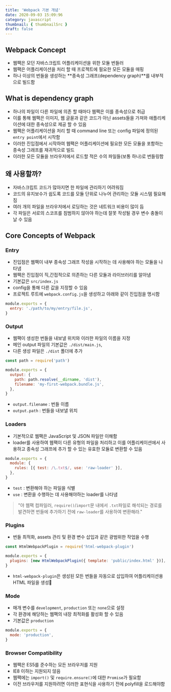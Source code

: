 ```yaml
---
title: 'Webpack 기본 개념'
date: 2020-09-03 15:09:96
category: javascript
thumbnail: { thumbnailSrc }
draft: false
---
```


## Webpack Concept

- 웹팩은 모던 자바스크립트 어플리케이션을 위한 모듈 번들러
- 웹팩은 어플리케이션을 처리 할 때 프로젝트에 필요한 모든 모듈을 매핑
- 하나 이상의 번들을 생성하는 **종속성 그래프(dependency graph)**를 내부적으로 빌드함

## What is dependency graph

- 하나의 파일이 다른 파일에 의존 할 때마다 웹팩은 이를 종속성으로 취급
- 이를 통해 웹팩은 이미지, 웹 글꼴과 같은 코드가 아닌 assets들을 가져와 애플리케이션에 대한 종속성으로 제공 할 수 있음
- 웹팩은 어플리케이션을 처리 할 때 command line 또는 config 파일에 정의된 `entry point`에서 시작함
- 이러한 진입점에서 시작하여 웹팩은 어플리케이션에 필요한 모든 모듈을 포함하는 종속성 그래프를 재귀적으로 빌드
- 이러한 모든 모듈을 브라우저에서 로드할 적은 수의 파일들(보통 하나)로 번들링함

## 왜 사용할까?

- 자바스크립트 코드가 많아지면 한 파일에 관리하기 어려워짐
- 코드의 유지보수가 쉽도록 코드를 모듈 단위로 나누어 관리하는 모듈 시스템 필요해짐
- 여러 개의 파일을 브라우저에서 로딩하는 것은 네트워크 비용이 많이 듬
- 각 파일은 서로의 스코프를 침범하지 않아야 하는데 잘못 작성될 경우 변수 충돌이 날 수 있음

## Core Concepts of Webpack

### Entry

- 진입점은 웹팩이 내부 종속성 그래프 작성을 시작하는 데 사용해야 하는 모듈을 나타냄
- 웹팩은 진입점이 직,간접적으로 의존하는 다른 모듈과 라이브러리를 알아냄
- 기본값은 `src/index.js`
- config을 통해 다른 값을 지정할 수 있음
- 프로젝트 루트에 `webpack.config.js`을 생성하고 아래와 같이 진입점을 명시함

```javascript
module.exports = {
  entry: './path/to/my/entry/file.js',
}
```

### Output

- 웹팩이 생성한 번들을 내보낼 위치와 이러한 파일의 이름을 지정
- 메인 output 파일의 기본값은 `./dist/main.js`,
- 다른 생성 파일은 `./dist` 폴더에 추가

```javascript
const path = require('path')

module.exports = {
  output: {
    path: path.resolve(__dirname, 'dist'),
    filename: 'my-first-webpack.bundle.js',
  },
}
```

- `output.filename` : 번들 이름
- `output.path` : 번들을 내보낼 위치

### Loaders

- 기본적으로 웹팩은 JavaScript 및 JSON 파일만 이해함
- loader를 사용하여 웹팩이 다른 유형의 파일을 처리하고 이를 어플리케이션에서 사용하고 종속성 그래프에 추가 할 수 있는 유효한 모듈로 변환할 수 있음

```javascript
module.exports = {
  module: {
    rules: [{ test: /\.txt$/, use: 'raw-loader' }],
  },
}
```

- `test` : 변환해야 하는 파일을 식별
- `use` : 변환을 수행하는 데 사용해야하는 loader를 나타냄

> "야 웹팩 컴파일러, `require()`/`import`문 내에서 `.txt`파일로 해석되는 경로를 발견하면 번들에 추가하기 전에 `raw-loader`를 사용하여 변환해라."

### Plugins

- 번들 최적화, assets 관리 및 환경 변수 삽입과 같은 광범위한 작업을 수행

```javascript
const HtmlWebpackPlugin = require('html-webpack-plugin')

module.exports = {
  plugins: [new HtmlWebpackPlugin({ template: 'public/index.html' })],
}
```

- `html-webpack-plugin`은 생성된 모든 번들을 자동으로 삽입하여 어플리케이션용 HTML 파일을 생성

### Mode

- 매개 변수를 `development`, `production` 또는 `none`으로 설정
- 각 환경에 해당하는 웹팩의 내장 최적화를 활성화 할 수 있음
- 기본값은 `production`

```javascript
module.exports = {
  mode: 'production',
}
```

### Browser Compatibility

- 웹팩은 ES5를 준수하는 모든 브라우저를 지원
- IE8 이하는 지원되지 않음
- 웹팩에는 `import()` 및 `require.ensure()`에 대한 `Promise`가 필요함
- 이전 브라우저를 지원하려면 이러한 표현식을 사용하기 전에 polyfill을 로드해야함
